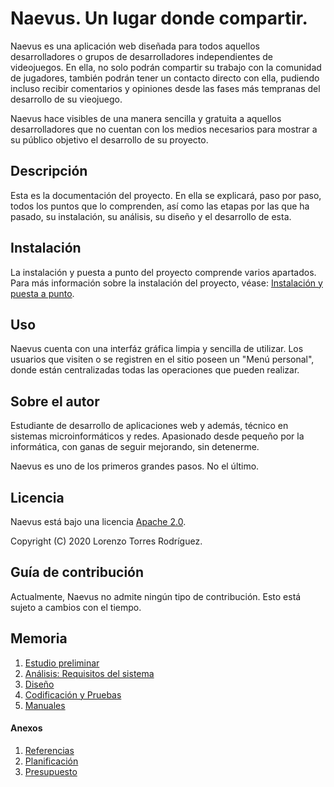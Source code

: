 # Naevus. Un lugar donde compartir.

Naevus es una aplicación web diseñada para todos aquellos desarrolladores o grupos de desarrolladores independientes de videojuegos. En ella, no solo podrán compartir su trabajo con la comunidad de jugadores, también podrán tener un contacto directo con ella, pudiendo incluso recibir comentarios y opiniones desde las fases más tempranas del desarrollo de su vieojuego.

Naevus hace visibles de una manera sencilla y gratuita a aquellos desarrolladores que no cuentan con los medios necesarios para mostrar a su público objetivo el desarrollo de su proyecto.

## Descripción
Esta es la documentación del proyecto. En ella se explicará, paso por paso, todos los puntos que lo comprenden, así como las etapas por las que ha pasado, su instalación, su análisis, su diseño y el desarrollo de esta.

## Instalación
La instalación y puesta a punto del proyecto comprende varios apartados. Para más información sobre la instalación del proyecto, véase: [Instalación y puesta a punto](doc/templates/5_manuales.md).

## Uso
Naevus cuenta con una interfáz gráfica limpia y sencilla de utilizar. Los usuarios que visiten o se registren en el sitio poseen un "Menú personal", donde están centralizadas todas las operaciones que pueden realizar.

## Sobre el autor
Estudiante de desarrollo de aplicaciones web y además, técnico en sistemas microinformáticos y redes. Apasionado desde pequeño por la informática, con ganas de seguir mejorando, sin detenerme.

Naevus es uno de los primeros grandes pasos. No el último.

## Licencia
Naevus está bajo una licencia [Apache 2.0](http://apache.org/licenses/LICENSE-2.0.html).

Copyright (C) 2020 Lorenzo Torres Rodríguez.

## Guía de contribución
Actualmente, Naevus no admite ningún tipo de contribución. Esto está sujeto a cambios con el tiempo.

## Memoria
1. [Estudio preliminar](doc/templates/1_estudio_preliminar.md)
2. [Análisis: Requisitos del sistema](doc/templates/2_analisis.md)
3. [Diseño](doc/templates/3_diseño.md)
4. [Codificación y Pruebas](doc/templates/4_codificacion_pruebas.md)
5. [Manuales](doc/templates/5_manuales.md)

#### Anexos
1. [Referencias](doc/templates/a1_referencias.md)
1. [Planificación](doc/templates/a2_planificacion.md)
2. [Presupuesto](doc/templates/a3_presupuesto.md)
